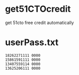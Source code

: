 # get51CTOcredit
get 51cto free credit automatically

# userPass.txt
```
18262271111 0000
15861591111 0000
13407559114 0000
13625206111 0000
```
